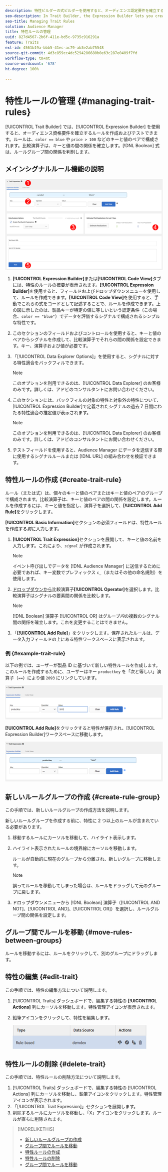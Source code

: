 ```yaml
---
description: 特性ビルダーの式ビルダーを使用すると、オーディエンス認定要件を確立するルールを作成およびテストできます。ルールは、「color == blue」または「price &gt; 100」などのキー値ペアで構成されます。比較演算子は、キーと値の間の関係を確立します。ブール式は、ルールグループ間の関係を判別します。
seo-description: In Trait Builder, the Expression Builder lets you create and test rules that establish audience qualification requirements. Rules consist of key-value pairs such as "color == blue" or "price &gt; 100". Comparison operators establish the relationship between keys and values. Boolean expressions determine the relationship between rule groups.
seo-title: Managing Trait Rules
solution: Audience Manager
title: 特性ルールの管理
uuid: 827d4567-2b6f-411e-bd5c-9735c916291a
feature: Traits
exl-id: 4561b19a-bbb5-41ec-ac79-ab3e2ab75548
source-git-commit: 4d3c859cc4dc5294286680b0e63c287e0409f7fd
workflow-type: tm+mt
source-wordcount: '678'
ht-degree: 100%

---
```


# 特性ルールの管理 {#managing-trait-rules}

[!UICONTROL Trait Builder] では、[!UICONTROL Expression Builder] を使用すると、オーディエンス資格要件を確立するルールを作成およびテストできます。ルールは、`color == blue` や `price > 100` などのキーと値のペアで構成されます。比較演算子は、キーと値の間の関係を確立します。[!DNL Boolean] 式は、ルールグループ間の関係を判別します。

<!-- c_tb_rules.xml -->

## メインシグナルルール機能の説明

![](assets/manage-trait-rules.png)

1. **[!UICONTROL Expression Builder]**&#x200B;または&#x200B;**[!UICONTROL Code View]**&#x200B;タブには、特性のルールの概要が表示されます。**[!UICONTROL Expression Builder]**&#x200B;を使用すると、フィールドおよびドロップダウンメニューを使用して、ルールを作成できます。**[!UICONTROL Code View]**&#x200B;を使用すると、手動でこれらの式をコードとして記述することで、ルールを作成できます。上の図に示したのは、製品キーが特定の値に等しいという認定条件（この場合、`color == "blue"`）でデータを評価するシグナルで構成されるシンプルな特性です。

1. このセクションのフィールドおよびコントロールを使用すると、キーと値のペアからシグナルを作成して、比較演算子でそれらの間の関係を設定できます。キー、演算子および値が必要です。
1. 「[!UICONTROL Data Explorer Options]」を使用すると、シグナルに対する特性適合をバックフィルできます。

   >[!NOTE]
   >
   >このオプションを利用できるのは、[!UICONTROL Data Explorer] のお客様のみです。詳しくは、アドビのコンサルタントにお問い合わせください。

1. このセクションには、バックフィルの対象の特性と対象外の特性について、[!UICONTROL Expression Builder]で定義されたシグナルの過去 7 日間にわたる特性適合の推定値が表示されます。

   >[!NOTE]
   >
   >このオプションを利用できるのは、[!UICONTROL Data Explorer] のお客様のみです。詳しくは、アドビのコンサルタントにお問い合わせください。

1. テストフィールドを使用すると、Audience Manager にデータを送信する際に使用するシグナルルールまたは [!DNL URL] の組み合わせを検証できます。

## 特性ルールの作成 {#create-trait-rule}

ルール（または式）は、個々のキーと値のペアまたはキーと値のペアのグループで構成されます。比較演算子は、キーと値のペアの間の関係を設定します。ルールを作成するには、キーと値を指定し、演算子を選択して、**[!UICONTROL Add Rule]**&#x200B;をクリックします。

<!-- t_tb_create_rules.xml -->

**[!UICONTROL Basic Information]**&#x200B;セクションの必須フィールドは、特性ルールを作成する&#x200B;*前*&#x200B;に入力します。

1. **[!UICONTROL Trait Expression]**&#x200B;セクションを展開して、キーと値の名前を入力します。これにより、*`signal`* が作成されます。

   >[!NOTE]
   >
   >イベント呼び出しでデータを [!DNL Audience Manager] に送信するために必要であれば、キー変数でプレフィックス `c_`（またはその他の命名規則）を使用します。

1. [ドロップダウンから](../../features/traits/trait-comparison-operators.md)比較演算子&#x200B;**[!UICONTROL Operator]**&#x200B;を選択します。比較演算子はシグナルの要素間の関係を比較します。

   >[!NOTE]
   >
   >[!DNL Boolean] 演算子 [!UICONTROL OR] はグループ&#x200B;*内*&#x200B;の複数のシグナル間の関係を確立します。これを変更することはできません。

1. 「**[!UICONTROL Add Rule]**」をクリックします。保存されたルールは、データ入力フィールドの上にある特性ワークスペースに表示されます。

### 例 {#example-trait-rule}

以下の例では、ユーザーが製品 ID に基づいて新しい特性ルールを作成します。このルールを作成するために、ユーザーはキー `productkey` を「次と等しい」演算子（`==`）により値 `2093` にリンクしています。


![](assets/tb_sample_rule1.png)

**[!UICONTROL Add Rule]**&#x200B;をクリックすると特性が保存され、[!UICONTROL Expression Builder]ワークスペースに移動します。

![](assets/tb_sample_rule2.png)

## 新しいルールグループの作成 {#create-rule-group}

この手順では、新しいルールグループの作成方法を説明します。

<!-- t_tb_new_rule_group.xml -->

新しいルールグループを作成する前に、特性に 2 つ以上のルールが含まれている必要があります。

1. 移動するルールにカーソルを移動して、ハイライト表示します。
1. ハイライト表示されたルールの境界線にカーソルを移動します。

   ルールが自動的に現在のグループから分離され、新しいグループに移動します。

   >[!NOTE]
   >
   >誤ってルールを移動してしまった場合は、ルールをドラッグして元のグループに戻します。

1. ドロップダウンメニューから [!DNL Boolean] 演算子（[!UICONTROL AND NOT]、[!UICONTROL AND]、[!UICONTROL OR]）を選択し、ルールグループ間の関係を設定します。

## グループ間でルールを移動 {#move-rules-between-groups}

ルールを移動するには、ルールをクリックして、別のグループにドラッグします。

## 特性の編集 {#edit-trait}

この手順では、特性の編集方法について説明します。

<!-- t_tb_edit.xml -->

1. [!UICONTROL Traits] ダッシュボードで、編集する特性の **[!UICONTROL Actions]** 列にカーソルを移動します。特性管理アイコンが表示されます。
1. 鉛筆アイコンをクリックして、特性を編集します。

   ![](assets/tb_edit_trait.png)

## 特性ルールの削除 {#delete-trait}

この手順では、特性ルールの削除方法について説明します。

<!-- t_tb_delete_rule.xml -->

1. [!UICONTROL Traits] ダッシュボードで、編集する特性の [!UICONTROL Actions] 列にカーソルを移動し、鉛筆アイコンをクリックします。特性管理アイコンが表示されます。
1. 「[!UICONTROL Trait Expression]」セクションを展開します。
1. 削除するルールにカーソルを移動し、「X」アイコンをクリックします。ルールが直ちに削除されます。

>[!MORELIKETHIS]
>
>* [新しいルールグループの作成](../../features/traits/manage-trait-rules.md#create-rule-group)
>* [グループ間でルールを移動](../../features/traits/manage-trait-rules.md#move-rules-between-groups)
>* [特性ルールの作成](../../features/traits/manage-trait-rules.md#create-trait-rule)
>* [特性ルールの削除](../../features/traits/manage-trait-rules.md#delete-trait)
>* [グループ間でルールを移動](../../features/traits/manage-trait-rules.md#move-rules-between-groups)
